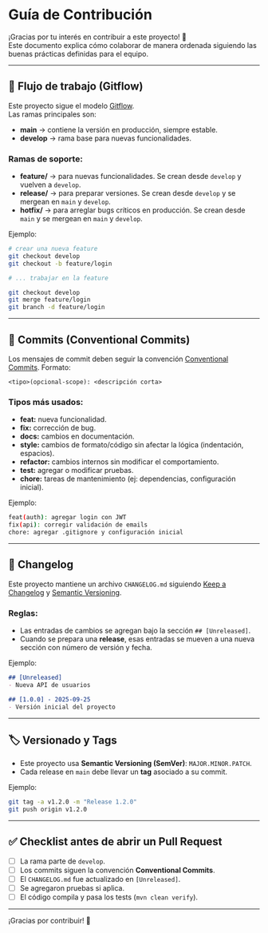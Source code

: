 
# Guía de Contribución

¡Gracias por tu interés en contribuir a este proyecto! 🎉  
Este documento explica cómo colaborar de manera ordenada siguiendo las buenas prácticas definidas para el equipo.

---

## 📌 Flujo de trabajo (Gitflow)

Este proyecto sigue el modelo [Gitflow](https://nvie.com/posts/a-successful-git-branching-model/).  
Las ramas principales son:

- **main** → contiene la versión en producción, siempre estable.  
- **develop** → rama base para nuevas funcionalidades.  

### Ramas de soporte:
- **feature/** → para nuevas funcionalidades. Se crean desde `develop` y vuelven a `develop`.  
- **release/** → para preparar versiones. Se crean desde `develop` y se mergean en `main` y `develop`.  
- **hotfix/** → para arreglar bugs críticos en producción. Se crean desde `main` y se mergean en `main` y `develop`.

Ejemplo:
```bash
# crear una nueva feature
git checkout develop
git checkout -b feature/login

# ... trabajar en la feature

git checkout develop
git merge feature/login
git branch -d feature/login
````

---

## 📝 Commits (Conventional Commits)

Los mensajes de commit deben seguir la convención [Conventional Commits](https://www.conventionalcommits.org/).
Formato:

```
<tipo>(opcional-scope): <descripción corta>
```

### Tipos más usados:

* **feat:** nueva funcionalidad.
* **fix:** corrección de bug.
* **docs:** cambios en documentación.
* **style:** cambios de formato/código sin afectar la lógica (indentación, espacios).
* **refactor:** cambios internos sin modificar el comportamiento.
* **test:** agregar o modificar pruebas.
* **chore:** tareas de mantenimiento (ej: dependencias, configuración inicial).

Ejemplo:

```bash
feat(auth): agregar login con JWT
fix(api): corregir validación de emails
chore: agregar .gitignore y configuración inicial
```

---

## 📖 Changelog

Este proyecto mantiene un archivo `CHANGELOG.md` siguiendo [Keep a Changelog](https://keepachangelog.com/es-ES/1.0.0/) y [Semantic Versioning](https://semver.org/lang/es/).

### Reglas:

* Las entradas de cambios se agregan bajo la sección `## [Unreleased]`.
* Cuando se prepara una **release**, esas entradas se mueven a una nueva sección con número de versión y fecha.

Ejemplo:

```markdown
## [Unreleased]
- Nueva API de usuarios

## [1.0.0] - 2025-09-25
- Versión inicial del proyecto
```

---

## 🏷️ Versionado y Tags

* Este proyecto usa **Semantic Versioning (SemVer)**: `MAJOR.MINOR.PATCH`.
* Cada release en `main` debe llevar un **tag** asociado a su commit.

Ejemplo:

```bash
git tag -a v1.2.0 -m "Release 1.2.0"
git push origin v1.2.0
```

---

## ✅ Checklist antes de abrir un Pull Request

* [ ] La rama parte de `develop`.
* [ ] Los commits siguen la convención **Conventional Commits**.
* [ ] El `CHANGELOG.md` fue actualizado en `[Unreleased]`.
* [ ] Se agregaron pruebas si aplica.
* [ ] El código compila y pasa los tests (`mvn clean verify`).

---

¡Gracias por contribuir! 🚀
